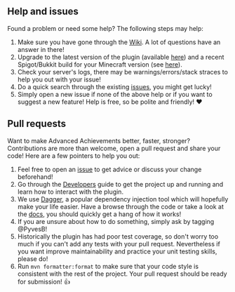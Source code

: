 ## Help and issues

Found a problem or need some help? The following steps may help:

1. Make sure you have gone through the [Wiki](https://github.com/PyvesB/AdvancedAchievements/wiki). A lot of questions have an answer in there!
2. Upgrade to the latest version of the plugin (available [here](https://www.spigotmc.org/resources/advanced-achievements.6239/history)) and a recent Spigot/Bukkit build for your Minecraft version (see [here](https://www.spigotmc.org/wiki/buildtools/#versions)).
3. Check your server's logs, there may be warnings/errors/stack straces to help you out with your issue!
4. Do a quick search through the existing [issues](https://github.com/PyvesB/AdvancedAchievements/issues), you might get lucky!
5. Simply open a new issue if none of the above help or if you want to suggest a new feature! Help is free, so be polite and friendly! :heart:

## Pull requests

Want to make Advanced Achievements better, faster, stronger? Contributions are more than welcome, open a pull request and share your code! Here are a few pointers to help you out:

1. Feel free to open an [issue](https://github.com/PyvesB/AdvancedAchievements/issues) to get advice or discuss your change beforehand!
2. Go through the [Developers](https://github.com/PyvesB/AdvancedAchievements/wiki/Developers) guide to get the project up and running and learn how to interact with the plugin.
3. We use [Dagger](https://github.com/google/dagger), a popular dependency injection tool which will hopefully make your life easier. Have a browse through the code or take a look at the [docs](https://google.github.io/dagger/users-guide), you should quickly get a hang of how it works!
4. If you are unsure about how to do something, simply ask by tagging @PyvesB!
5. Historically the plugin has had poor test coverage, so don't worry too much if you can't add any tests with your pull request. Nevertheless if you want improve maintainability and practice your unit testing skills, please do!
6. Run `mvn formatter:format` to make sure that your code style is consistent with the rest of the project. Your pull request should be ready for submission! :+1:
